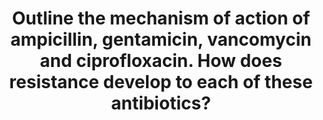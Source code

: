 ---
title: "Outline the mechanism of action of ampicillin, gentamicin, vancomycin and ciprofloxacin. How does resistance develop to each of these antibiotics?"
entityType: SAQ
exam: PEX
college: CICM
year: 2011
sitting: B
question: 22
passRate: 36
EC_extraCredit:
- "Better answers included detail of how antibiotics inhibited enzymes, effects on ribosomal subunits, and impact on cell wall synthesis or inhibit DNA gyrase."
- "The mechanism of resistance required an understanding of beta-lactam inhibition, gene mutation altering target enzymes and ribosomal subunits, and efflux mechanisms."
- "Mention of Van A and Van B phenotypes was also sought."
EC_expectedDomains:
- "The question could have been answered succinctly using a table."
---